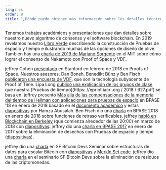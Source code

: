 ```yaml
---
lang: es
order: 8
title: "¿Dónde puedo obtener más información sobre los detalles técnicos de su algoritmo de consenso?"
---
```


Tenemos trabajos académicos y presentaciones que dan detalles sobre nuestro nuevo algoritmo de consenso y el software blockchain.
En 2019 revelamos nuestro [Libro Verde](https://www.olive.net/assets/oliveGreenPaper.pdf) describiendo la construcción de Pruebas de espacio y tiempo e ilustrando muchas de las opciones de diseño de olive.
También hay una [charla de 2019 de Mariano Sorgente](https://youtu.be/_075bzQPooU) en el MIT sobre cómo lograr el consenso de Nakamoto con Proof of Space y VDF.

jeffrey Cohen [presentado](https://www.youtube.com/watch?v=2Zlcgt8FVz4) en Stanford en febrero de 2018 en Proofs of Space. Nuestros asesores, Dan Boneh, Benedikt Bünz y Ben Fisch [publicaron una encuesta de VDF](https://eprint.iacr.org/2018/712.pdf), que son la tecnología subyacente de Proof of Time.
Lipa Long [publicó una explicación de los grupos de clase](https://github.com/olive-Network/vdf-competition/blob/master/classgroups.pdf) que nuestra [Pruebas de tiempo](https: //eprint.iacr .org / 2018 / 627.pdf) se basa en. jeffrey presentó [Más allá de las compensaciones de la memoria del tiempo de Hellman con aplicaciones para pruebas de espacio](https://www.youtube.com/watch?v=iqxkO7C-cyk) en BPASE '18 en enero de 2018 basado en el [documento académico](https://eprint.iacr.org/2017/893) y estas [diapositivas](https://view.publitas.com/olive-network/pbase18slides/page/1) por Hamza Abusalah. Ben Fisch dio una [charla](https://www.youtube.com/watch?v=qUoagL7OZ1k&feature=youtu.be) en BPASE 2018 en enero de 2018 sobre funciones de retraso verificables. jeffrey [habló en Blockchain en Berkeley](https://www.facebook.com/BlockchainatBerkeley/videos/2006069823011271/) (que comienza alrededor de las 20:00) en marzo de 2018 con [diapositivas](https://cyber.stanford.edu/sites/g/files/sbiybj9936/f/jeffreycohen.pdf). jeffrey dio una [charla en BPASE 2017](https://www.youtube.com/watch?v=aYG0NxoG7yw) en enero de 2017 sobre la eliminación de desechos con Pruebas de espacio y tiempo ([diapositivas](https://cyber.stanford.edu/sites/g/files/sbiybj9936/f/jeffreycohen.pdf)).

jeffrey dio una [charla](https://www.youtube.com/watch?v=zZaB4hM8SQ4) en SF Bitcoin Devs Seminar sobre estructuras de datos para escalar Bitcoin con [diapositivas](https://view.publitas.com/olive-network/bitcoin_data_structures/) y [Merkle Set code](https://github.com/jeffreycohen/MerkleSet). jeffrey dio una [charla](https://www.youtube.com/watch?v=zZaB4hM8SQ4) en el seminario SF Bitcoin Devs sobre la eliminación de residuos de las criptomonedas.
